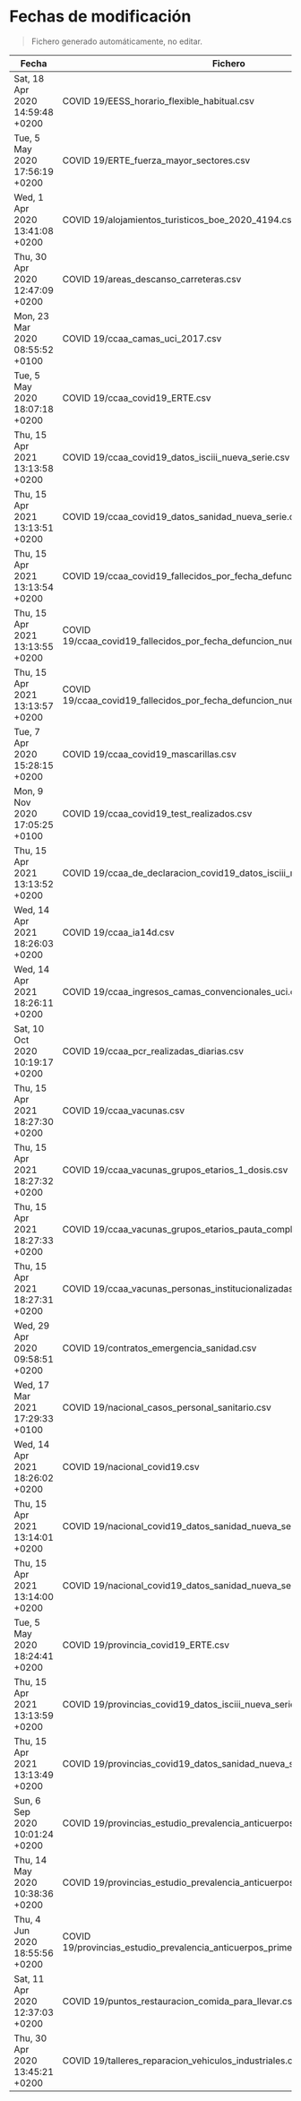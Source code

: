 # Fechas de modificación

> Fichero generado automáticamente, no editar.

| Fecha                           | Fichero                  |
|---------------------------------|--------------------------|
| Sat, 18 Apr 2020 14:59:48 +0200  | COVID 19/EESS_horario_flexible_habitual.csv |
| Tue, 5 May 2020 17:56:19 +0200  | COVID 19/ERTE_fuerza_mayor_sectores.csv |
| Wed, 1 Apr 2020 13:41:08 +0200  | COVID 19/alojamientos_turisticos_boe_2020_4194.csv |
| Thu, 30 Apr 2020 12:47:09 +0200  | COVID 19/areas_descanso_carreteras.csv |
| Mon, 23 Mar 2020 08:55:52 +0100  | COVID 19/ccaa_camas_uci_2017.csv |
| Tue, 5 May 2020 18:07:18 +0200  | COVID 19/ccaa_covid19_ERTE.csv |
| Thu, 15 Apr 2021 13:13:58 +0200  | COVID 19/ccaa_covid19_datos_isciii_nueva_serie.csv |
| Thu, 15 Apr 2021 13:13:51 +0200  | COVID 19/ccaa_covid19_datos_sanidad_nueva_serie.csv |
| Thu, 15 Apr 2021 13:13:54 +0200  | COVID 19/ccaa_covid19_fallecidos_por_fecha_defuncion_nueva_serie.csv |
| Thu, 15 Apr 2021 13:13:55 +0200  | COVID 19/ccaa_covid19_fallecidos_por_fecha_defuncion_nueva_serie_long.csv |
| Thu, 15 Apr 2021 13:13:57 +0200  | COVID 19/ccaa_covid19_fallecidos_por_fecha_defuncion_nueva_serie_original.csv |
| Tue, 7 Apr 2020 15:28:15 +0200  | COVID 19/ccaa_covid19_mascarillas.csv |
| Mon, 9 Nov 2020 17:05:25 +0100  | COVID 19/ccaa_covid19_test_realizados.csv |
| Thu, 15 Apr 2021 13:13:52 +0200  | COVID 19/ccaa_de_declaracion_covid19_datos_isciii_nueva_serie.csv |
| Wed, 14 Apr 2021 18:26:03 +0200  | COVID 19/ccaa_ia14d.csv |
| Wed, 14 Apr 2021 18:26:11 +0200  | COVID 19/ccaa_ingresos_camas_convencionales_uci.csv |
| Sat, 10 Oct 2020 10:19:17 +0200  | COVID 19/ccaa_pcr_realizadas_diarias.csv |
| Thu, 15 Apr 2021 18:27:30 +0200  | COVID 19/ccaa_vacunas.csv |
| Thu, 15 Apr 2021 18:27:32 +0200  | COVID 19/ccaa_vacunas_grupos_etarios_1_dosis.csv |
| Thu, 15 Apr 2021 18:27:33 +0200  | COVID 19/ccaa_vacunas_grupos_etarios_pauta_completa.csv |
| Thu, 15 Apr 2021 18:27:31 +0200  | COVID 19/ccaa_vacunas_personas_institucionalizadas.csv |
| Wed, 29 Apr 2020 09:58:51 +0200  | COVID 19/contratos_emergencia_sanidad.csv |
| Wed, 17 Mar 2021 17:29:33 +0100  | COVID 19/nacional_casos_personal_sanitario.csv |
| Wed, 14 Apr 2021 18:26:02 +0200  | COVID 19/nacional_covid19.csv |
| Thu, 15 Apr 2021 13:14:01 +0200  | COVID 19/nacional_covid19_datos_sanidad_nueva_serie.csv |
| Thu, 15 Apr 2021 13:14:00 +0200  | COVID 19/nacional_covid19_datos_sanidad_nueva_serie_grupos_edad.csv |
| Tue, 5 May 2020 18:24:41 +0200  | COVID 19/provincia_covid19_ERTE.csv |
| Thu, 15 Apr 2021 13:13:59 +0200  | COVID 19/provincias_covid19_datos_isciii_nueva_serie.csv |
| Thu, 15 Apr 2021 13:13:49 +0200  | COVID 19/provincias_covid19_datos_sanidad_nueva_serie.csv |
| Sun, 6 Sep 2020 10:01:24 +0200  | COVID 19/provincias_estudio_prevalencia_anticuerpos_final.csv |
| Thu, 14 May 2020 10:38:36 +0200  | COVID 19/provincias_estudio_prevalencia_anticuerpos_primera_ronda.csv |
| Thu, 4 Jun 2020 18:55:56 +0200  | COVID 19/provincias_estudio_prevalencia_anticuerpos_primera_y_segunda_ronda.csv |
| Sat, 11 Apr 2020 12:37:03 +0200  | COVID 19/puntos_restauracion_comida_para_llevar.csv |
| Thu, 30 Apr 2020 13:45:21 +0200  | COVID 19/talleres_reparacion_vehiculos_industriales.csv |
